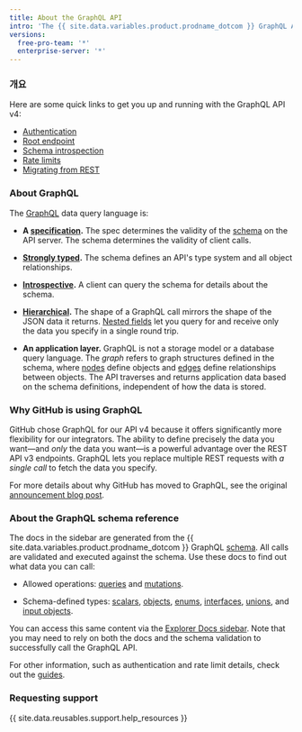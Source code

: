 ```yaml
---
title: About the GraphQL API
intro: 'The {{ site.data.variables.product.prodname_dotcom }} GraphQL API offers flexibility and the ability to define precisely the data you want to fetch.'
versions:
  free-pro-team: '*'
  enterprise-server: '*'
---
```


### 개요

Here are some quick links to get you up and running with the GraphQL API v4:

* [Authentication](/v4/guides/forming-calls/#authenticating-with-graphql)
* [Root endpoint](/v4/guides/forming-calls/#the-graphql-endpoint)
* [Schema introspection](/v4/guides/intro-to-graphql/#discovering-the-graphql-api)
* [Rate limits](/v4/guides/resource-limitations/)
* [Migrating from REST](/v4/guides/migrating-from-rest)

### About GraphQL

The [GraphQL](https://graphql.github.io/) data query language is:

* **A [specification](https://graphql.github.io/graphql-spec/June2018/).** The spec determines the validity of the [schema](/v4/guides/intro-to-graphql#schema) on the API server. The schema determines the validity of client calls.

* **[Strongly typed](#about-the-graphql-schema-reference).** The schema defines an API's type system and all object relationships.

* **[Introspective](/v4/guides/intro-to-graphql#discovering-the-graphql-api).** A client can query the schema for details about the schema.

* **[Hierarchical](/v4/guides/forming-calls).** The shape of a GraphQL call mirrors the shape of the JSON data it returns. [Nested fields](/v4/guides/migrating-from-rest/#example-nesting) let you query for and receive only the data you specify in a single round trip.

* **An application layer.** GraphQL is not a storage model or a database query language. The _graph_ refers to graph structures defined in the schema, where [nodes](/v4/guides/intro-to-graphql#node) define objects and [edges](/v4/guides/intro-to-graphql#edge) define relationships between objects. The API traverses and returns application data based on the schema definitions, independent of how the data is stored.

### Why GitHub is using GraphQL

GitHub chose GraphQL for our API v4 because it offers significantly more flexibility for our integrators. The ability to define precisely the data you want&mdash;and _only_ the data you want&mdash;is a powerful advantage over the REST API v3 endpoints. GraphQL lets you replace multiple REST requests with _a single call_ to fetch the data you specify.

For more details about why GitHub has moved to GraphQL, see the original [announcement blog post](https://githubengineering.com/the-github-graphql-api/).

### About the GraphQL schema reference

The docs in the sidebar are generated from the {{ site.data.variables.product.prodname_dotcom }} GraphQL [schema](/v4/guides/intro-to-graphql/#discovering-the-graphql-api). All calls are validated and executed against the schema. Use these docs to find out what data you can call:

* Allowed operations: [queries](/v4/query) and [mutations](/v4/mutation).

* Schema-defined types: [scalars](/v4/scalar), [objects](/v4/object), [enums](/v4/enum), [interfaces](/v4/interface), [unions](/v4/union), and [input objects](/v4/input_object).

You can access this same content via the [Explorer Docs sidebar](/v4/guides/using-the-explorer#accessing-the-sidebar-docs). Note that you may need to rely on both the docs and the schema validation to successfully call the GraphQL API.

For other information, such as authentication and rate limit details, check out the [guides](/v4/guides).

### Requesting support

{{ site.data.reusables.support.help_resources }}
